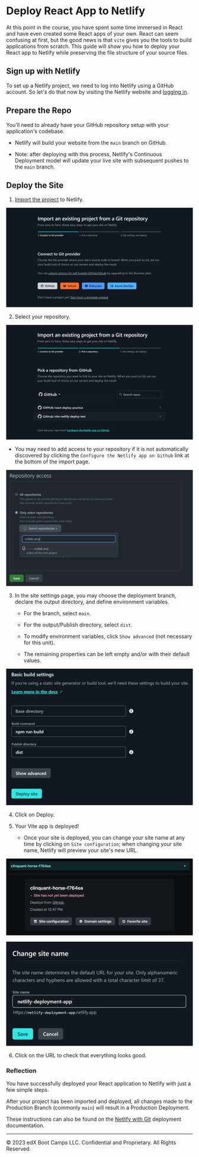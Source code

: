 # Deploy React App to Netlify

At this point in the course, you have spent some time immersed in React and have even created some React apps of your own. React can seem confusing at first, but the good news is that `vite` gives you the tools to build applications from scratch. This guide will show you how to deploy your React app to Netlify while preserving the file structure of your source files.

## Sign up with Netlify

To set up a Netlify project, we need to log into Netlify using a GitHub account. So let's do that now by visiting the Netlify website and [logging in](https://www.netlify.com/).

## Prepare the Repo

You'll need to already have your GitHub repository setup with your application's codebase.

* Netlify will build your website from the `main` branch on GitHub.

* Note: after deploying with this process, Netlify's Continuous Deployment model will update your live site with subsequent pushes to the `main` branch.

## Deploy the Site

1. [Import the project](https://app.netlify.com/start) to Netlify.

![Netlify displays options for importing in a project with the option to connect via Github.](./Images/1-Getting-Started.PNG)

2. Select your repository.

![After selecting Github, you can choose the repository to deploy by searching up through the search menu.](./Images/2-Select-Repo.PNG)

* You may need to add access to your repository if it is not automatically discovered by clicking the `Configure the Netlify app on Github` link at the bottom of the import page.

![You can choose to either give access to all repositories or search up specific repository names to gives Netlify access.](./Images/3-Repo-Access.PNG)

3. In the site settings page, you may choose the deployment branch, declare the output directory, and define environment variables.

    * For the branch, select `main`.

    * For the output/Publish directory, select `dist`.

    * To modify environment variables, click `Show advanced` (not necessary for this unit).

    * The remaining properties can be left empty and/or with their default values.

![In the Basic Build settings page, we can specify base directory, publish directory, and more. For this demonstration, select dist for publish directory.](./Images/4-Config.PNG)

4. Click on Deploy.


5. Your Vite app is deployed!

    * Once your site is deployed, you can change your site name at any time by clicking on `Site configuration`; when changing your site name, Netlify will preview your site's new URL.

![You can click on the Site configuration option to update the site name for the Netlify app.](./Images/5-Site-Configuration.PNG)

![After selecting the Site configuration option, click on the Change site name button to update the site name as desired.](./Images/6-Change-Name.PNG)

6. Click on the URL to check that everything looks good.

### Reflection

You have successfully deployed your React application to Netlify with just a few simple steps.

After your project has been imported and deployed, all changes made to the Production Branch (commonly `main`) will result in a Production Deployment.

These instructions can also be found on the [Netlify with Git](https://vitejs.dev/guide/static-deploy.html#netlify-with-git) deployment documentation.

---
© 2023 edX Boot Camps LLC. Confidential and Proprietary. All Rights Reserved.

